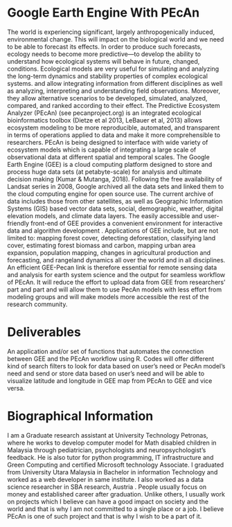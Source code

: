 
# Google Earth Engine With PEcAn


The world is experiencing significant, largely anthropogenically induced, environmental change. This will impact on the biological world and we need to be able to forecast its effects. In order to produce such forecasts, ecology needs to become more predictive—to develop the ability to understand how ecological systems will behave in future, changed, conditions. Ecological models are very useful for simulating and analyzing the long-term dynamics and stability properties of complex ecological systems. and allow integrating information from different disciplines as well as analyzing, interpreting and understanding field observations. Moreover, they allow alternative scenarios to be developed, simulated, analyzed, compared, and ranked according to their effect.
The Predictive Ecosystem Analyzer (PEcAn) (see pecanproject.org) is an integrated ecological bioinformatics toolbox (Dietze et al 2013, LeBauer et al, 2013) allows ecosystem modeling to be more reproducible, automated, and transparent in terms of operations applied to data and make it more comprehensible to researchers. PEcAn is being designed to interface with wide variety of ecosystem models which is capable of integrating a large scale of observational data at different spatial and temporal scales. 
The Google Earth Engine (GEE) is a cloud computing platform designed to store and process huge data sets (at petabyte-scale) for analysis and ultimate decision making (Kumar & Mutanga, 2018). Following the free availability of Landsat series in 2008, Google archived all the data sets and linked them to the cloud computing engine for open source use. The current archive of data includes those from other satellites, as well as Geographic Information Systems (GIS) based vector data sets, social, demographic, weather, digital elevation models, and climate data layers. The easily accessible and user-friendly front-end of GEE provides a convenient environment for interactive data and algorithm development . Applications of GEE include, but are not limited to: mapping forest cover, detecting deforestation, classifying land cover, estimating forest biomass and carbon, mapping urban area expansion, population mapping, changes in agricultural production and forecasting, and rangeland dynamics all over the world and in all disciplines.
An efficient GEE-Pecan link is therefore essential for remote sensing data  and analysis for earth system science and the output for seamless workflow of PEcAn. It will reduce the effort to upload data from GEE from researchers’ part and part and will allow them to use PecAn models with less effort from modeling groups and will make models more accessible the rest of the research community.


# Deliverables

An application and/or set of functions that automates the connection between GEE and the PEcAn workflow using R. Codes will offer different kind of search filters to look for data based on user’s need or PecAn model’s need and send or store data based on user’s need and will be able to visualize  latitude and longitude in GEE map from PEcAn to GEE and vice versa.

# Biographical Information
I am a Graduate research assistant at University Technology Petronas, where he works to develop computer model for Math disabled children in Malaysia through pediatrician, psychologists and neuropsychologist’s feedback. He is also tutor for python programming, IT infrastructure and Green Computing and certified Microsoft technology Associate. 
 I graduated from University Utara Malaysia in Bachelor in information Technology and worked as a web developer in same institute. I also worked as a data science researcher in SBA research, Austria .  People usually focus on money and established career after graduation. Unlike others, I usually work on projects which I believe can have a good impact on society  and the world and that is why I am not committed to a single place or a job. I believe PEcAn is one of such project and that is why I wish to be a part of it. 


